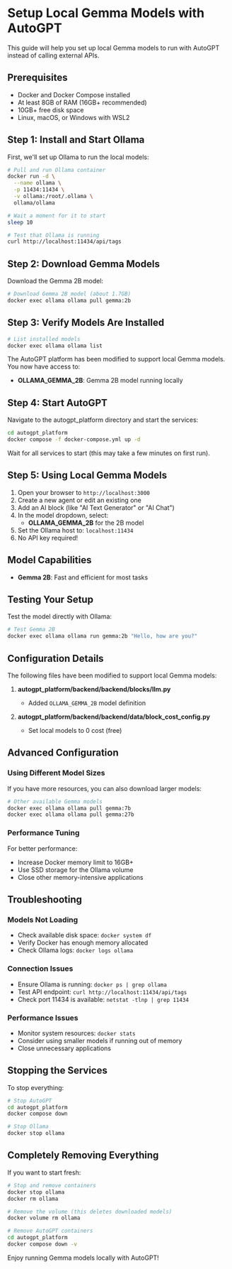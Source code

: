 # Setup Local Gemma Models with AutoGPT

This guide will help you set up local Gemma models to run with AutoGPT instead of calling external APIs.

## Prerequisites

- Docker and Docker Compose installed
- At least 8GB of RAM (16GB+ recommended)
- 10GB+ free disk space
- Linux, macOS, or Windows with WSL2

## Step 1: Install and Start Ollama

First, we'll set up Ollama to run the local models:

```bash
# Pull and run Ollama container
docker run -d \
  --name ollama \
  -p 11434:11434 \
  -v ollama:/root/.ollama \
  ollama/ollama

# Wait a moment for it to start
sleep 10

# Test that Ollama is running
curl http://localhost:11434/api/tags
```

## Step 2: Download Gemma Models

Download the Gemma 2B model:

```bash
# Download Gemma 2B model (about 1.7GB)
docker exec ollama ollama pull gemma:2b
```

## Step 3: Verify Models Are Installed

```bash
# List installed models
docker exec ollama ollama list
```

The AutoGPT platform has been modified to support local Gemma models. You now have access to:

- **OLLAMA_GEMMA_2B**: Gemma 2B model running locally

## Step 4: Start AutoGPT

Navigate to the autogpt_platform directory and start the services:

```bash
cd autogpt_platform
docker compose -f docker-compose.yml up -d
```

Wait for all services to start (this may take a few minutes on first run).

## Step 5: Using Local Gemma Models

1. Open your browser to `http://localhost:3000`
2. Create a new agent or edit an existing one
3. Add an AI block (like "AI Text Generator" or "AI Chat")
4. In the model dropdown, select:
   - **OLLAMA_GEMMA_2B** for the 2B model
5. Set the Ollama host to: `localhost:11434`
6. No API key required!

## Model Capabilities

- **Gemma 2B**: Fast and efficient for most tasks

## Testing Your Setup

Test the model directly with Ollama:

```bash
# Test Gemma 2B
docker exec ollama ollama run gemma:2b "Hello, how are you?"
```

## Configuration Details

The following files have been modified to support local Gemma models:

1. **autogpt_platform/backend/backend/blocks/llm.py**
   - Added `OLLAMA_GEMMA_2B` model definition

2. **autogpt_platform/backend/backend/data/block_cost_config.py**
   - Set local models to 0 cost (free)

## Advanced Configuration

### Using Different Model Sizes

If you have more resources, you can also download larger models:

```bash
# Other available Gemma models
docker exec ollama ollama pull gemma:7b
docker exec ollama ollama pull gemma:27b
```

### Performance Tuning

For better performance:
- Increase Docker memory limit to 16GB+
- Use SSD storage for the Ollama volume
- Close other memory-intensive applications

## Troubleshooting

### Models Not Loading
- Check available disk space: `docker system df`
- Verify Docker has enough memory allocated
- Check Ollama logs: `docker logs ollama`

### Connection Issues
- Ensure Ollama is running: `docker ps | grep ollama`
- Test API endpoint: `curl http://localhost:11434/api/tags`
- Check port 11434 is available: `netstat -tlnp | grep 11434`

### Performance Issues
- Monitor system resources: `docker stats`
- Consider using smaller models if running out of memory
- Close unnecessary applications

## Stopping the Services

To stop everything:

```bash
# Stop AutoGPT
cd autogpt_platform
docker compose down

# Stop Ollama
docker stop ollama
```

## Completely Removing Everything

If you want to start fresh:

```bash
# Stop and remove containers
docker stop ollama
docker rm ollama

# Remove the volume (this deletes downloaded models)
docker volume rm ollama

# Remove AutoGPT containers
cd autogpt_platform
docker compose down -v
```

Enjoy running Gemma models locally with AutoGPT!